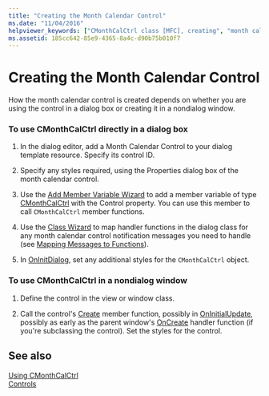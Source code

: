 ```yaml
---
title: "Creating the Month Calendar Control"
ms.date: "11/04/2016"
helpviewer_keywords: ["CMonthCalCtrl class [MFC], creating", "month calendar controls [MFC], creating", "month calendar controls [MFC]"]
ms.assetid: 185cc642-85e9-4365-8a4c-d90b75b010f7
---
```

# Creating the Month Calendar Control

How the month calendar control is created depends on whether you are using the control in a dialog box or creating it in a nondialog window.

### To use CMonthCalCtrl directly in a dialog box

1. In the dialog editor, add a Month Calendar Control to your dialog template resource. Specify its control ID.

1. Specify any styles required, using the Properties dialog box of the month calendar control.

1. Use the [Add Member Variable Wizard](../ide/adding-a-member-variable-visual-cpp.md) to add a member variable of type [CMonthCalCtrl](reference/cmonthcalctrl-class.md) with the Control property. You can use this member to call `CMonthCalCtrl` member functions.

1. Use the [Class Wizard](reference/mfc-class-wizard.md) to map handler functions in the dialog class for any month calendar control notification messages you need to handle (see [Mapping Messages to Functions](reference/mapping-messages-to-functions.md)).

1. In [OnInitDialog](reference/cdialog-class.md#oninitdialog), set any additional styles for the `CMonthCalCtrl` object.

### To use CMonthCalCtrl in a nondialog window

1. Define the control in the view or window class.

1. Call the control's [Create](reference/cmonthcalctrl-class.md#create) member function, possibly in [OnInitialUpdate](reference/cview-class.md#oninitialupdate), possibly as early as the parent window's [OnCreate](reference/cwnd-class.md#oncreate) handler function (if you're subclassing the control). Set the styles for the control.

## See also

[Using CMonthCalCtrl](using-cmonthcalctrl.md)<br/>
[Controls](controls-mfc.md)
